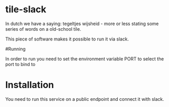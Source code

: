 # tile-slack

In dutch we have a saying: tegeltjes wijsheid - more or less stating some series of words on a old-school tile.

This piece of software makes it possible to run it via slack.

#Running

In order to run you need to set the environment variable PORT to select the port to bind to

# Installation

You need to run this service on a public endpoint and connect it with slack.
